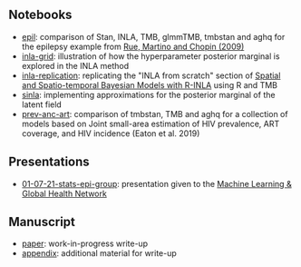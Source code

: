 ## Notebooks

* [epil](https://athowes.github.io/elgm-inf/epil.html): comparison of Stan, INLA, TMB, glmmTMB, tmbstan and aghq for the epilepsy example from [Rue, Martino and Chopin (2009)](https://rss.onlinelibrary.wiley.com/doi/10.1111/j.1467-9868.2008.00700.x)
* [inla-grid](https://athowes.github.io/elgm-inf/inla-grid.html): illustration of how the hyperparameter posterior marginal is explored in the INLA method
* [inla-replication](https://athowes.github.io/elgm-inf/inla-replication.html): replicating the "INLA from scratch" section of [Spatial and Spatio-temporal Bayesian Models with R-INLA](https://onlinelibrary.wiley.com/doi/book/10.1002/9781118950203) using R and TMB
* [sinla](https://athowes.github.io/elgm-inf/sinla.html): implementing approximations for the posterior marginal of the latent field
* [prev-anc-art](https://athowes.github.io/elgm-inf/prev-anc-art.html): comparison of tmbstan, TMB and aghq for a collection of models based on Joint small-area estimation of HIV prevalence, ART coverage, and HIV incidence (Eaton et al. 2019)

## Presentations

* [01-07-21-stats-epi-group](https://athowes.github.io/elgm-inf/01-07-21-stats-epi-group.pdf): presentation given to the [Machine Learning & Global Health Network](https://mlgh.net/)

## Manuscript

* [paper](https://athowes.github.io/elgm-inf/paper.pdf): work-in-progress write-up
* [appendix](https://athowes.github.io/elgm-inf/appendix.pdf): additional material for write-up
